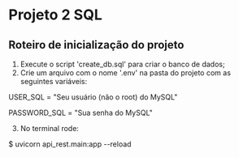 # Projeto 2 SQL

## Roteiro de inicialização do projeto
1. Execute o script 'create_db.sql' para criar o banco de dados;
2. Crie um arquivo com o nome '.env' na pasta do projeto com as seguintes variáveis:

  USER_SQL = "Seu usuário (não o root) do MySQL"
  
  PASSWORD_SQL = "Sua senha do MySQL"

3. No terminal rode:

  $ uvicorn api_rest.main:app --reload
